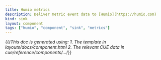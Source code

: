```yaml
---
title: Humio metrics
description: Deliver metric event data to [Humio](https://humio.com)
kind: sink
layout: component
tags: ["humio", "component", "sink", "metrics"]
---
```


{{/*This doc is generated using:
     1. The template in layouts/docs/component.html
2. The relevant CUE data in cue/reference/components/...*/}}
